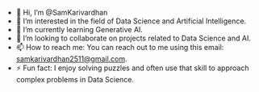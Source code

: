- 👋 Hi, I’m @SamKarivardhan
- 👀 I’m interested in the field of Data Science and Artificial Intelligence.
- 🌱 I’m currently learning Generative AI.
- 💞️ I’m looking to collaborate on projects related to Data Science and AI.
- 📫 How to reach me: You can reach out to me using this email: samkarivardhan2511@gmail.com.
- ⚡ Fun fact: I enjoy solving puzzles and often use that skill to approach complex problems in Data Science.
